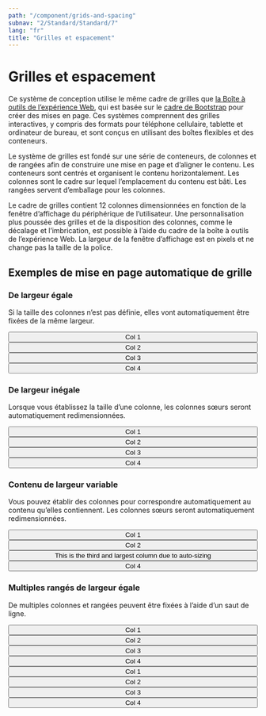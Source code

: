 ```yaml
---
path: "/component/grids-and-spacing"
subnav: "2/Standard/Standard/7"
lang: "fr"
title: "Grilles et espacement"
---
```



# Grilles et espacement
Ce système de conception utilise le même cadre de grilles que [la Boîte à outils de l’expérience Web](http://wet-boew.github.io/wet-boew-styleguide/v4/design/grids-fr.html), qui est basée sur le [cadre de Bootstrap](https://getbootstrap.com/docs/4.0/layout/grid/#grid-options) pour créer des mises en page. Ces systèmes comprennent des grilles interactives, y compris des formats pour téléphone cellulaire, tablette et ordinateur de bureau, et sont conçus en utilisant des boîtes flexibles et des conteneurs.

Le système de grilles est fondé sur une série de conteneurs, de colonnes et de rangées afin de construire une mise en page et d’aligner le contenu. Les conteneurs sont centrés et organisent le contenu horizontalement. Les colonnes sont le cadre sur lequel l’emplacement du contenu est bâti. Les rangées servent d’emballage pour les colonnes.

Le cadre de grilles contient 12 colonnes dimensionnées en fonction de la fenêtre d’affichage du périphérique de l’utilisateur. Une personnalisation plus poussée des grilles et de la disposition des colonnes, comme le décalage et l’imbrication, est possible à l’aide du cadre de la boîte à outils de l’expérience Web. La largeur de la fenêtre d’affichage est en pixels et ne change pas la taille de la police.
 
## Exemples de mise en page automatique de grille
### De largeur égale
Si la taille des colonnes n’est pas définie, elles vont automatiquement être fixées de la même largeur.

<container style="width: 100%; margin-bottom: 20px">
    <row>
        <mdcol><button color="secondary" style="width: 100%">Col 1</button></mdcol>
        <mdcol><button color="secondary" style="width: 100%">Col 2</button></mdcol>
        <mdcol><button color="secondary" style="width: 100%">Col 3</button></mdcol>
        <mdcol><button color="secondary" style="width: 100%">Col 4</button></mdcol>
    </row>
</container> 

<codeblock react='
<Container style="width: 100%">
    <Row>
        <Col><Button color="secondary" style="width: 100%">Col 1</Button></Col>
        <Col><Button color="secondary" style="width: 100%">Col 2</Button></Col>
        <Col><Button color="secondary" style="width: 100%">Col 3</Button></Col>
        <Col><Button color="secondary" style="width: 100%">Col 4</Button></Col>
    </Row>
</Container> ' html='
    <div class="container">
        <div class="row">
            <div class="col-sm">
                <button type="button" class="btn btn-secondary btn-block">Col 1</button>
            </div>
            <div class="col-sm">
                <button type="button" class="btn btn-secondary btn-block">Col 2</button>
            </div>
            <div class="col-sm">
                <button type="button" class="btn btn-secondary btn-block">Col 3</button>
            </div>
            <div class="col-sm">
                <button type="button" class="btn btn-secondary btn-block">Col 3</button>
            </div>
        </div>
    </div>
'></codeblock>
 
### De largeur inégale
Lorsque vous établissez la taille d’une colonne, les colonnes sœurs seront automatiquement redimensionnées.

<container style="width: 100%; margin-bottom: 20px">
    <row>
        <mdcol><button color="secondary" style="width: 100%">Col 1</button></mdcol>
        <mdcol xs="6"><button outline="true" color="secondary" style="width: 100%">Col 2</button></mdcol>
        <mdcol><button color="secondary" style="width: 100%">Col 3</button></mdcol>
        <mdcol><button color="secondary" style="width: 100%">Col 4</button></mdcol>
    </row>
</container>

<codeblock html='
    <div class="container">
        <div class="row">
            <div class="col-sm">
                <button type="button" class="btn btn-secondary btn-block">Col 1</button>
            </div>
            <div class="col-6">
                <button type="button" class="btn btn-outline-secondary btn-block">Col 2</button>
            </div>
            <div class="col-sm">
                <button type="button" class="btn btn-secondary btn-block">Col 3</button>
            </div>
            <div class="col-sm">
                <button type="button" class="btn btn-secondary btn-block">Col 3</button>
            </div>
        </div>
    </div>' react='
<Container style="width: 100%">
    <Row>
        <Col><Button color="secondary" style="width: 100%">Col 1</Button></Col>
        <Col xs="6"><Button outline="true" color="secondary" style="width: 100%">Col 2</Button></Col>
        <Col><Button color="secondary" style="width: 100%">Col 3</Button></Col>
        <Col><Button color="secondary" style="width: 100%">Col 4</Button></Col>
    </Row>
</Container> '></codeblock>
 
### Contenu de largeur variable
Vous pouvez établir des colonnes pour correspondre automatiquement au contenu qu’elles contiennent. Les colonnes sœurs seront automatiquement redimensionnées.

<container style="width: 100%; margin-bottom: 20px">
    <row>
        <mdcol><button outline="true" color="secondary" style="width: 100%">Col 1</button></mdcol>
        <mdcol><button outline="true" color="secondary"  style="width: 100%">Col 2</button></mdcol>
        <mdcol xs="auto"><button color="secondary" style="width: 100%">This is the third and largest column due to auto-sizing</button></mdcol>
        <mdcol><button outline="true" color="secondary" style="width: 100%">Col 4</button></mdcol>
    </row>
</container>

<codeblock html='
    <div class="container">
        <div class="row">
            <div class="col-sm">
                <button type="button" class="btn btn-outline-secondary btn-block">Col 1</button>
            </div>
            <div class="col-sm">
                <button type="button" class="btn btn-outline-secondary btn-block">Col 2</button>
            </div>
            <div class="col-sm">
                <button type="button" class="btn btn-secondary btn-block">This is the third and largest column due to auto-sizing</button>
            </div>
            <div class="col-sm">
                <button type="button" class="btn btn-outline-secondary btn-block">Col 4</button>
            </div>
        </div>
    </div>' react='
<Container style="width: 100%">
    <Row>
        <Col><Button color="secondary" style="width: 100%">Col 1</Button></Col>
        <Col xs="6"><Button outline="true" color="secondary" style="width: 100%">Col 2</Button></Col>
        <Col><Button color="secondary" style="width: 100%">Col 3</Button></Col>
        <Col><Button color="secondary" style="width: 100%">Col 4</Button></Col>
    </Row>
</Container> '></codeblock>
 
### Multiples rangés de largeur égale
De multiples colonnes et rangées peuvent être fixées à l’aide d’un saut de ligne.

<container style="width: 100%; margin-bottom: 20px">
    <row>
        <mdcol><button color="secondary" style="width: 100%">Col 1</button></mdcol>
        <mdcol><button color="secondary" style="width: 100%">Col 2</button></mdcol>
        <mdcol><button color="secondary" style="width: 100%">Col 3</button></mdcol>
        <mdcol><button color="secondary" style="width: 100%">Col 4</button></mdcol>
    </row>
    <row style="margin-top: 10px">
        <mdcol><button color="secondary" style="width: 100%">Col 1</button></mdcol>
        <mdcol><button color="secondary" style="width: 100%">Col 2</button></mdcol>
        <mdcol><button color="secondary" style="width: 100%">Col 3</button></mdcol>
        <mdcol><button color="secondary" style="width: 100%">Col 4</button></mdcol>
    </row>
</container>

<codeblock html='
    <div class="container">
        <div class="row">
            <div class="col-sm">
                <button type="button" class="btn btn-secondary btn-block">Col 1</button>
            </div>
            <div class="col-sm">
                <button type="button" class="btn btn-secondary btn-block">Col 2</button>
            </div>
            <div class="col-sm">
                <button type="button" class="btn btn-secondary btn-block">Col 3</button>
            </div>
            <div class="col-sm">
                <button type="button" class="btn btn-secondary btn-block">Col 4</button>
            </div>
        </div>
        <div class="row">
            <div class="col-sm">
                <button type="button" class="btn btn-secondary btn-block">Col 1</button>
            </div>
            <div class="col-sm">
                <button type="button" class="btn btn-secondary btn-block">Col 2</button>
            </div>
            <div class="col-sm">
                <button type="button" class="btn btn-secondary btn-block">Col 3</button>
            </div>
            <div class="col-sm">
                <button type="button" class="btn btn-secondary btn-block">Col 4</button>
            </div>
        </div>
    </div>
' react='
<Container style="width: 100%">
    <Row>
        <Col><Button color="secondary" style="width: 100%">Col 1</Button></Col>
        <Col><Button color="secondary" style="width: 100%">Col 2</Button></Col>
        <Col><Button color="secondary" style="width: 100%">Col 3</Button></Col>
        <Col><Button color="secondary" style="width: 100%">Col 4</Button></Col>
    </Row>
    <Row style="margin-top: 10px">
        <Col><Button color="secondary" style="width: 100%">Col 1</Button></Col>
        <Col><Button color="secondary" style="width: 100%">Col 2</Button></Col>
        <Col><Button color="secondary" style="width: 100%">Col 3</Button></Col>
        <Col><Button color="secondary" style="width: 100%">Col 4</Button></Col>
    </Row>
</Container> '></codeblock>
